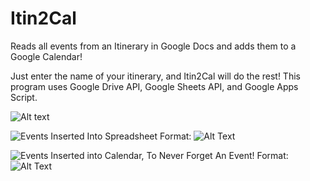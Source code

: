 # Itin2Cal
Reads all events from an Itinerary in Google Docs and adds them to a Google Calendar!

Just enter the name of your itinerary, and Itin2Cal will do the rest! This program uses Google Drive API, Google Sheets API, and Google Apps Script.

![Alt text](/Itin2Cal/itinerary.png?raw=true "Title")

![Events Inserted Into Spreadsheet](/desktop/spreadsheet.png)
Format: ![Alt Text](url)

![Events Inserted into Calendar, To Never Forget An Event!](/desktop/calendar.png)
Format: ![Alt Text](url)

